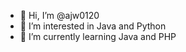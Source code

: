 - 👋 Hi, I’m @ajw0120
- 👀 I’m interested in Java and Python
- 🌱 I’m currently learning Java and PHP


<!---
ajw0120/ajw0120 is a ✨ special ✨ repository because its `README.md` (this file) appears on your GitHub profile.
You can click the Preview link to take a look at your changes.
--->

